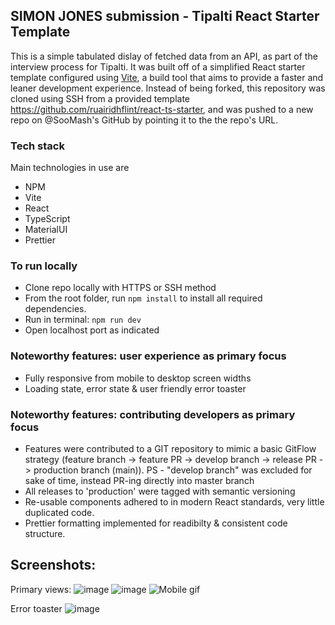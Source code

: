## SIMON JONES submission - Tipalti React Starter Template
This is a simple tabulated dislay of fetched data from an API, as part of the interview process for Tipalti.
It was built off of a simplified React starter template configured using [Vite](https://vitejs.dev/guide/), a build tool that aims to provide a faster and leaner development experience.
Instead of being forked, this repository was cloned using SSH from a provided template https://github.com/ruairidhflint/react-ts-starter, and was pushed to a new repo on @SooMash's GitHub by pointing it to the the repo's URL. 

### Tech stack
Main technologies in use are
- NPM
- Vite
- React
- TypeScript
- MaterialUI
- Prettier

### To run locally
- Clone repo locally with HTTPS or SSH method
- From the root folder, run `npm install` to install all required dependencies.
- Run in terminal: `npm run dev`
- Open localhost port as indicated


### Noteworthy features: user experience as primary focus
- Fully responsive from mobile to desktop screen widths
- Loading state, error state & user friendly error toaster

### Noteworthy features: contributing developers as primary focus
- Features were contributed to a GIT repository to mimic a basic GitFlow strategy (feature branch -> feature PR -> develop branch -> release PR -> production branch (main)). PS - "develop branch" was excluded for sake of time, instead PR-ing directly into master branch
- All releases to 'production' were tagged with semantic versioning
- Re-usable components adhered to in modern React standards, very little duplicated code.
- Prettier formatting implemented for readibilty & consistent code structure.


## Screenshots:
Primary views:
![image](https://github.com/user-attachments/assets/45b3d489-0b54-4fda-be2e-d679ad38e280)
![image](https://github.com/user-attachments/assets/5301e0b8-9b46-48ba-8378-b844e642160c)
![Mobile gif](https://github.com/user-attachments/assets/dfd2cf48-67db-4574-b7d0-f4db25e2e2a4)


Error toaster
![image](https://github.com/user-attachments/assets/307ad4c4-76b4-466d-8f52-f1b1d77afef6)
